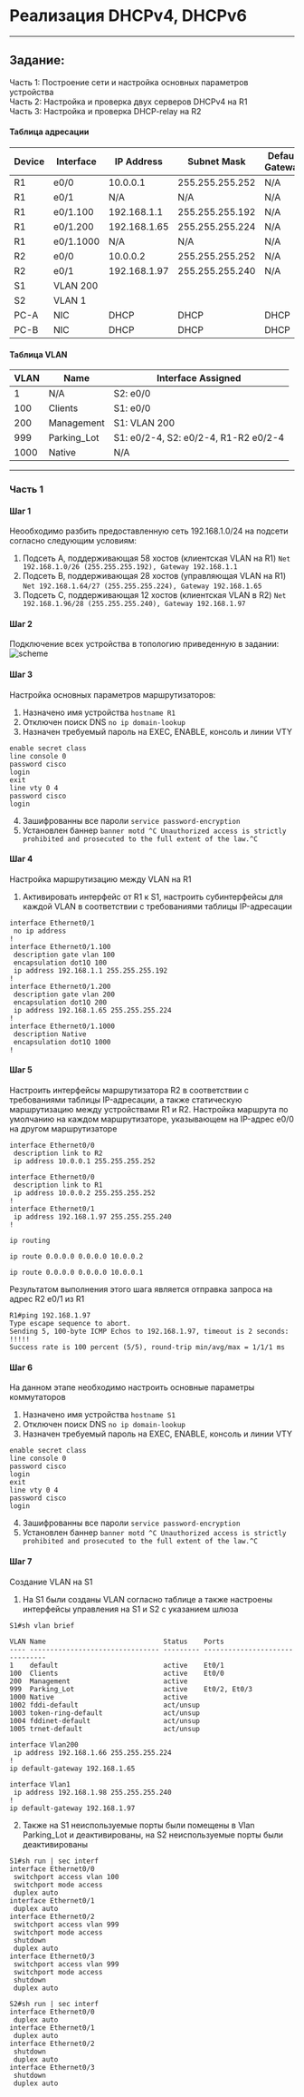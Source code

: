 
# Реализация DHCPv4, DHCPv6
__________
## Задание:
Часть 1: Построение сети и настройка основных параметров устройства  
Часть 2: Настройка и проверка двух серверов DHCPv4 на R1  
Часть 3: Настройка и проверка DHCP-relay на R2  

#### Таблица адресации
Device |  Interface | IP Address  | Subnet Mask | Default Gateway
-------|------------|-------------|-------------|----------------
R1  | e0/0  | 10.0.0.1  | 255.255.255.252 |   N/A
R1  | e0/1 | N/A | N/A | N/A
R1  | e0/1.100  |  192.168.1.1 | 255.255.255.192 | N/A
R1  | e0/1.200  |  192.168.1.65 | 255.255.255.224 | N/A
R1  | e0/1.1000 | N/A | N/A | N/A
R2  | e0/0  | 10.0.0.2  | 255.255.255.252 | N/A
R2  | e0/1  |  192.168.1.97 | 255.255.255.240 | N/A
S1  | VLAN 200  |   |   |  
S2  | VLAN 1  |   |   |  
PC-A  | NIC | DHCP  | DHCP  | DHCP
PC-B  | NIC | DHCP  | DHCP  | DHCP
#### Таблица VLAN  
VLAN  | Name  | Interface Assigned
------|-------|-------------------
1 | N/A | S2: e0/0
100 | Clients | S1: e0/0
200 | Management  | S1: VLAN 200 
999 | Parking_Lot | S1: e0/2-4, S2: e0/2-4, R1-R2 e0/2-4
1000  | Native |  N/A
_____
### Часть 1
#### Шаг 1  
Неообходимо разбить предоставленную сеть 192.168.1.0/24 на подсети согласно следующим условиям:
  1. Подсеть A, поддерживающая 58 хостов (клиентская VLAN на R1) `Net 192.168.1.0/26 (255.255.255.192), Gateway 192.168.1.1`
  2. Подсеть B, поддерживающая 28 хостов (управляющая VLAN на R1) `Net 192.168.1.64/27 (255.255.255.224), Gateway 192.168.1.65`
  3. Подсеть C, поддерживающая 12 хостов (клиентская VLAN в R2) `Net 192.168.1.96/28 (255.255.255.240), Gateway 192.168.1.97`  

#### Шаг 2  
Подключение всех устройства в топологию приведенную в задании:  
  ![scheme](https://github.com/Alnor23/OTUS_NETWORK/blob/main/labs/lab3_dhcp/screenshots/l3_top.png)

#### Шаг 3  
Настройка основных параметров маршрутизаторов:
  1. Назначено имя устройства `hostname R1`  
  2. Отключен поиск DNS `no ip domain-lookup`  
  3. Назначен требуемый пароль на EXEC, ENABLE, консоль и линии VTY  
  ```
  enable secret class  
  line console 0  
  password cisco  
  login  
  exit  
  line vty 0 4  
  password cisco  
  login
  ```
  4. Зашифрованны все пароли `service password-encryption`
  5. Установлен баннер `banner motd ^C Unauthorized access is strictly prohibited and prosecuted to the full extent of the law.^C` 

#### Шаг 4
Настройка маршрутизацию между VLAN на R1
 1. Активировать интерфейс от R1 к S1, настроить субинтерфейсы для каждой VLAN в соответствии с требованиями таблицы IP-адресации  
```
interface Ethernet0/1
 no ip address
!
interface Ethernet0/1.100
 description gate vlan 100
 encapsulation dot1Q 100
 ip address 192.168.1.1 255.255.255.192
!
interface Ethernet0/1.200
 description gate vlan 200
 encapsulation dot1Q 200
 ip address 192.168.1.65 255.255.255.224
!
interface Ethernet0/1.1000
 description Native
 encapsulation dot1Q 1000
!
```
#### Шаг 5  
  Настроить интерфейсы маршрутизатора R2 в соответствии с требованиями таблицы IP-адресации, а также статическую маршрутизацию между уcтройствами R1 и R2. Настройка маршрута по умолчанию на каждом маршрутизаторе, указывающем на IP-адрес e0/0 на другом маршрутизаторе  
```
interface Ethernet0/0
 description link to R2
 ip address 10.0.0.1 255.255.255.252
```
```
interface Ethernet0/0
 description link to R1
 ip address 10.0.0.2 255.255.255.252
!
interface Ethernet0/1
 ip address 192.168.1.97 255.255.255.240
!
```
```
ip routing
```
```
ip route 0.0.0.0 0.0.0.0 10.0.0.2
```
```
ip route 0.0.0.0 0.0.0.0 10.0.0.1
```
Результатом выполнения этого шага является отправка запроса на адрес R2 e0/1 из R1
```
R1#ping 192.168.1.97
Type escape sequence to abort.
Sending 5, 100-byte ICMP Echos to 192.168.1.97, timeout is 2 seconds:
!!!!!
Success rate is 100 percent (5/5), round-trip min/avg/max = 1/1/1 ms
```
#### Шаг 6 
На данном этапе необходимо настроить основные параметры коммутаторов
  1. Назначено имя устройства `hostname S1`  
  2. Отключен поиск DNS `no ip domain-lookup`  
  3. Назначен требуемый пароль на EXEC, ENABLE, консоль и линии VTY  
  ```
  enable secret class  
  line console 0  
  password cisco  
  login  
  exit  
  line vty 0 4  
  password cisco  
  login
  ```
  4. Зашифрованны все пароли `service password-encryption`
  5. Установлен баннер `banner motd ^C Unauthorized access is strictly prohibited and prosecuted to the full extent of the law.^C`  
#### Шаг 7  
Создание VLAN на S1  
  1. На S1 были созданы VLAN согласно таблице а также настроены интерфейсы управления на S1 и S2 c указанием шлюза
  ```
  S1#sh vlan brief

VLAN Name                             Status    Ports
---- -------------------------------- --------- -------------------------------
1    default                          active    Et0/1
100  Clients                          active    Et0/0
200  Management                       active
999  Parking_Lot                      active    Et0/2, Et0/3
1000 Native                           active
1002 fddi-default                     act/unsup
1003 token-ring-default               act/unsup
1004 fddinet-default                  act/unsup
1005 trnet-default                    act/unsup
```
```
interface Vlan200
 ip address 192.168.1.66 255.255.255.224
!
ip default-gateway 192.168.1.65
```
```
interface Vlan1
 ip address 192.168.1.98 255.255.255.240
!
ip default-gateway 192.168.1.97
```
  2. Также на S1 неиспользуемые порты были помещены в Vlan Parking_Lot и деактивированы, на S2 неиспользуемые порты были деактивированы  
```
S1#sh run | sec interf
interface Ethernet0/0
 switchport access vlan 100
 switchport mode access
 duplex auto
interface Ethernet0/1
 duplex auto
interface Ethernet0/2
 switchport access vlan 999
 switchport mode access
 shutdown
 duplex auto
interface Ethernet0/3
 switchport access vlan 999
 switchport mode access
 shutdown
 duplex auto
```
```
S2#sh run | sec interf
interface Ethernet0/0
 duplex auto
interface Ethernet0/1
 duplex auto
interface Ethernet0/2
 shutdown
 duplex auto
interface Ethernet0/3
 shutdown
 duplex auto
 ```
